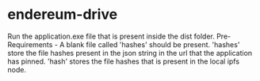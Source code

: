 # endereum-drive
Run the application.exe file that is present inside the dist folder.
Pre-Requirements - A blank file called 'hashes' should be present.
'hashes' store the file hashes present in the json string in the url that the application has pinned.
'hash' stores the file hashes that is present in the local ipfs node.
